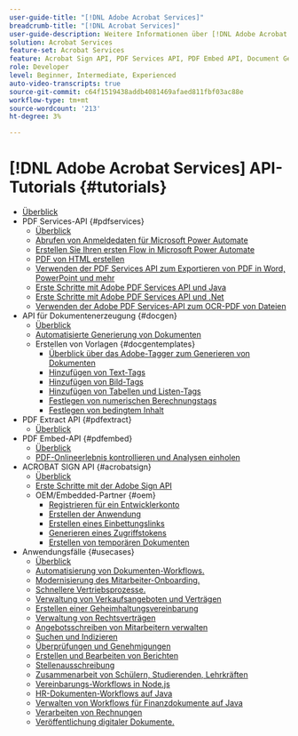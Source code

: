 ```yaml
---
user-guide-title: "[!DNL Adobe Acrobat Services]"
breadcrumb-title: "[!DNL Acrobat Services]"
user-guide-description: Weitere Informationen über [!DNL Adobe Acrobat Services]
solution: Acrobat Services
feature-set: Acrobat Services
feature: Acrobat Sign API, PDF Services API, PDF Embed API, Document Generation API
role: Developer
level: Beginner, Intermediate, Experienced
auto-video-transcripts: true
source-git-commit: c64f1519438addb4081469afaed811fbf03ac88e
workflow-type: tm+mt
source-wordcount: '213'
ht-degree: 3%

---
```



# [!DNL Adobe Acrobat Services] API-Tutorials {#tutorials}

+ [Überblick](overview.md)
+ PDF Services-API {#pdfservices}
   + [Überblick](pdfservices/overview-pdfservices.md)
   + [Abrufen von Anmeldedaten für Microsoft Power Automate](pdfservices/getting-credentials-power-automate.md)
   + [Erstellen Sie Ihren ersten Flow in Microsoft Power Automate](pdfservices/create-workflow-power-automate.md)
   + [PDF von HTML erstellen](pdfservices/createpdffromhtml.md)
   + [Verwenden der PDF Services API zum Exportieren von PDF in Word, PowerPoint und mehr](pdfservices/exportpdf.md)
   + [Erste Schritte mit Adobe PDF Services API und Java](pdfservices/gettingstartedjava.md)
   + [Erste Schritte mit Adobe PDF Services API und .Net](pdfservices/gettingstartednet.md)
   + [Verwenden der Adobe PDF Services-API zum OCR-PDF von Dateien](pdfservices/ocr.md)
+ API für Dokumentenerzeugung {#docgen}
   + [Überblick](docgen/overview-docgen.md)
   + [Automatisierte Generierung von Dokumenten](docgen/automate-doc-gen.md)
   + Erstellen von Vorlagen {#docgentemplates}
      + [Überblick über das Adobe-Tagger zum Generieren von Dokumenten](docgen/taggeroverview.md)
      + [Hinzufügen von Text-Tags](docgen/taggeraddtexttags.md)
      + [Hinzufügen von Bild-Tags](docgen/taggeraddimagetags.md)
      + [Hinzufügen von Tabellen und Listen-Tags](docgen/taggertables.md)
      + [Festlegen von numerischen Berechnungstags](docgen/taggercalculations.md)
      + [Festlegen von bedingtem Inhalt](docgen/taggerconditional.md)
+ PDF Extract API {#pdfextract}
   + [Überblick](pdfextract/overview-extract.md)
+ PDF Embed-API {#pdfembed}
   + [Überblick](pdfembed/overview-embed.md)
   + [PDF-Onlineerlebnis kontrollieren und Analysen einholen](pdfembed/controlpdfexperience.md)
+ ACROBAT SIGN API {#acrobatsign}
   + [Überblick](acrobatsign/overview-sign.md)
   + [Erste Schritte mit der Adobe Sign API](acrobatsign/signapi.md)
   + OEM/Embedded-Partner {#oem}
      + [Registrieren für ein Entwicklerkonto](acrobatsign/sign-up-developer-account.md)
      + [Erstellen der Anwendung](acrobatsign/creating-your-application.md)
      + [Erstellen eines Einbettungslinks](acrobatsign/creating-an-embed-link.md)
      + [Generieren eines Zugriffstokens](acrobatsign/generating-an-access-token.md)
      + [Erstellen von temporären Dokumenten](acrobatsign/creating-a-transient-document.md)
+ Anwendungsfälle {#usecases}
   + [Überblick](usecases/overview-usecases.md)
   + [Automatisierung von Dokumenten-Workflows.](usecases/automatelegalworkflows.md)
   + [Modernisierung des Mitarbeiter-Onboarding.](usecases/employeeonboarding.md)
   + [Schnellere Vertriebsprozesse.](usecases/acceleratesales.md)
   + [Verwaltung von Verkaufsangeboten und Verträgen](usecases/sales.md)
   + [Erstellen einer Geheimhaltungsvereinbarung](usecases/nda.md)
   + [Verwaltung von Rechtsverträgen](usecases/legal.md)
   + [Angebotsschreiben von Mitarbeitern verwalten](usecases/offer.md)
   + [Suchen und Indizieren](usecases/searching.md)
   + [Überprüfungen und Genehmigungen](usecases/reviews.md)
   + [Erstellen und Bearbeiten von Berichten](usecases/reportcreation.md)
   + [Stellenausschreibung](usecases/jobposting.md)
   + [Zusammenarbeit von Schülern, Studierenden, Lehrkräften](usecases/educationcollab.md)
   + [Vereinbarungs-Workflows in Node.js](usecases/AgreementWorkflowsNodejs.md)
   + [HR-Dokumenten-Workflows auf Java](usecases/HRAgreementWorkflowsJava.md)
   + [Verwalten von Workflows für Finanzdokumente auf Java](usecases/FinanceWorkflowsJava.md)
   + [Verarbeiten von Rechnungen](usecases/invoices.md)
   + [Veröffentlichung digitaler Dokumente.](usecases/ddppdfembedapi.md)

